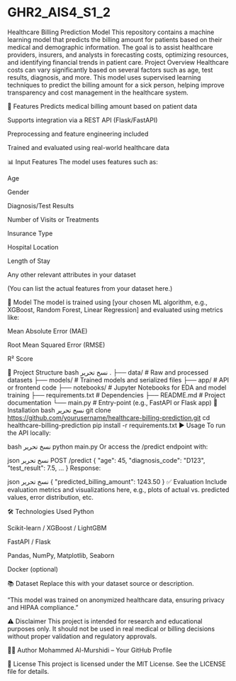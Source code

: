 # GHR2_AIS4_S1_2

 Healthcare Billing Prediction Model
This repository contains a machine learning model that predicts the billing amount for patients based on their medical and demographic information. The goal is to assist healthcare providers, insurers, and analysts in forecasting costs, optimizing resources, and identifying financial trends in patient care.
 Project Overview
Healthcare costs can vary significantly based on several factors such as age, test results, diagnosis, and more. This model uses supervised learning techniques to predict the billing amount for a sick person, helping improve transparency and cost management in the healthcare system.

🚀 Features
Predicts medical billing amount based on patient data

Supports integration via a REST API (Flask/FastAPI)

Preprocessing and feature engineering included

Trained and evaluated using real-world healthcare data

📊 Input Features
The model uses features such as:

Age

Gender

Diagnosis/Test Results

Number of Visits or Treatments

Insurance Type

Hospital Location

Length of Stay

Any other relevant attributes in your dataset

(You can list the actual features from your dataset here.)

🧠 Model
The model is trained using [your chosen ML algorithm, e.g., XGBoost, Random Forest, Linear Regression] and evaluated using metrics like:

Mean Absolute Error (MAE)

Root Mean Squared Error (RMSE)

R² Score

📁 Project Structure
bash
نسخ
تحرير
.
├── data/                 # Raw and processed datasets
├── models/               # Trained models and serialized files
├── app/                  # API or frontend code
├── notebooks/            # Jupyter Notebooks for EDA and model training
├── requirements.txt      # Dependencies
├── README.md             # Project documentation
└── main.py               # Entry-point (e.g., FastAPI or Flask app)
🔧 Installation
bash
نسخ
تحرير
git clone https://github.com/yourusername/healthcare-billing-prediction.git
cd healthcare-billing-prediction
pip install -r requirements.txt
▶️ Usage
To run the API locally:

bash
نسخ
تحرير
python main.py
Or access the /predict endpoint with:

json
نسخ
تحرير
POST /predict
{
  "age": 45,
  "diagnosis_code": "D123",
  "test_result": 7.5,
  ...
}
Response:

json
نسخ
تحرير
{
  "predicted_billing_amount": 1243.50
}
✅ Evaluation
Include evaluation metrics and visualizations here, e.g., plots of actual vs. predicted values, error distribution, etc.

🛠️ Technologies Used
Python

Scikit-learn / XGBoost / LightGBM

FastAPI / Flask

Pandas, NumPy, Matplotlib, Seaborn

Docker (optional)

📚 Dataset
Replace this with your dataset source or description.

“This model was trained on anonymized healthcare data, ensuring privacy and HIPAA compliance.”

⚠️ Disclaimer
This project is intended for research and educational purposes only. It should not be used in real medical or billing decisions without proper validation and regulatory approvals.

👨‍💻 Author
Mohammed Al-Murshidi – Your GitHub Profile

📄 License
This project is licensed under the MIT License. See the LICENSE file for details.
